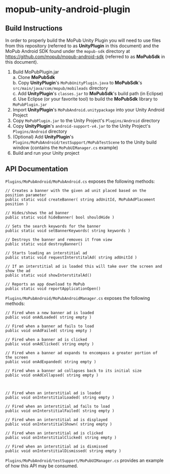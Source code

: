 # mopub-unity-android-plugin

## Build Instructions

In order to properly build the MoPub Unity Plugin you will need to use files from this repository (referred to as **UnityPlugin** in this document) and the MoPub Android SDK found under the `mopub-sdk` directory at <https://github.com/mopub/mopub-android-sdk> (referred to as **MoPubSdk** in this document).

1. Build MoPubPlugin.jar  
    a. Clone **MoPubSdk**  
    b. Copy **UnityPlugin**'s `MoPubUnityPlugin.java` to **MoPubSdk**'s `src/main/java/com/mopub/mobileads` directory  
    c. Add **UnityPlugin**'s `classes.jar` to **MoPubSdk**'s build path (in Eclipse)  
    d. Use Eclipse (or your favorite tool) to build the **MoPubSdk** library to `MoPubPlugin.jar`  
2. Import **UnityPlugin**'s `MoPubAndroid.unitypackage` into your Unity Android Project  
3. Copy `MoPubPlugin.jar` to the Unity Project's `Plugins/Android` directory  
4. Copy **UnityPlugin**'s `android-support-v4.jar` to the Unity Project's `Plugins/Android` directory   
5. (Optional) Add **UnityPlugin**'s `Plugins/MoPubAndroid/testSupport/MoPubTestScene` to the Unity build window (contains the `MoPubUIManager.cs` example)  
6. Build and run your Unity project  

## API Documentation

`Plugins/MoPubAndroid/MoPubAndroid.cs` exposes the following methods:

```
// Creates a banner with the given ad unit placed based on the position parameter
public static void createBanner( string adUnitId, MoPubAdPlacement position )

// Hides/shows the ad banner
public static void hideBanner( bool shouldHide )

// Sets the search keywords for the banner
public static void setBannerKeywords( string keywords )

// Destroys the banner and removes it from view
public static void destroyBanner()

// Starts loading an interstitial ad
public static void requestInterstitalAd( string adUnitId )

// If an interstitial ad is loaded this will take over the screen and show the ad
public static void showInterstitalAd()

// Reports an app download to MoPub
public static void reportApplicationOpen()
````

`Plugins/MoPubAndroid/MoPubAndroidManager.cs` exposes the following methods:

```
// Fired when a new banner ad is loaded
public void onAdLoaded( string empty )

// Fired when a banner ad fails to load
public void onAdFailed( string empty )

// Fired when a banner ad is clicked
public void onAdClicked( string empty )

// Fired when a banner ad expands to encompass a greater portion of the screen
public void onAdExpanded( string empty )

// Fired when a banner ad collapses back to its initial size
public void onAdCollapsed( string empty )



// Fired when an interstitial ad is loaded
public void onInterstitialLoaded( string empty )

// Fired when an interstitial ad fails to load
public void onInterstitialFailed( string empty )

// Fired when an interstitial ad is displayed
public void onInterstitialShown( string empty )

// Fired when an interstitial ad is clicked
public void onInterstitialClicked( string empty )

// Fired when an interstitial ad is dismissed
public void onInterstitialDismissed( string empty )

```

`Plugins/MoPubAndroid/testSupport/MoPubUIManager.cs` provides an example of how this API may be consumed.
